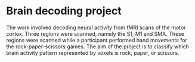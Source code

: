 # Brain decoding project

The work involved decoding neural activity from fMRI scans of the motor cortex. Three regions were scanned, namely the S1, M1 and SMA. These regions were scanned while a participant performed hand movements for the rock-paper-scissors games. The aim of the project is to classify which brain activity pattern represented by voxels is rock, paper, or scissors.
